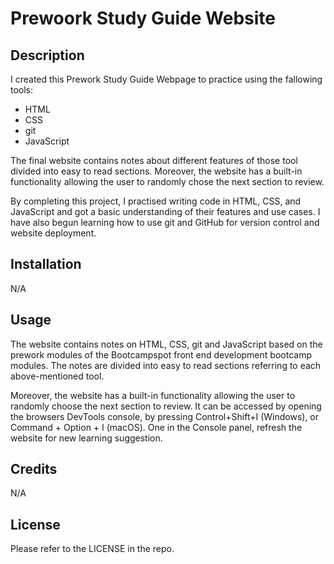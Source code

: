 # Prewoork Study Guide Website

## Description

I created this Prework Study Guide Webpage to practice using the fallowing tools:

- HTML
- CSS
- git
- JavaScript

The final website contains notes about different features of those tool divided into easy to read sections. Moreover, the website has a built-in functionality allowing the user to randomly chose the next section to review. 

By completing this project, I practised writing code in HTML, CSS, and JavaScript and got a basic understanding of their features and use cases. I have also begun learning how to use git and GitHub for version control and website deployment. 

## Installation

N/A

## Usage

The website contains notes on HTML, CSS, git and JavaScript based on the prework modules of the Bootcampspot front end development bootcamp modules. The notes are divided into easy to read sections referring to each above-mentioned tool.

Moreover, the website has a built-in functionality allowing the user to randomly choose the next section to review. It can be accessed by opening the browsers DevTools console, by pressing Control+Shift+I (Windows), or Command + Option + I (macOS). One in the Console panel, refresh the website for new learning suggestion.

## Credits

N/A

## License

Please refer to the LICENSE in the repo.